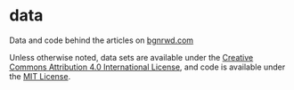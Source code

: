 # data

Data and code behind the articles on [bgnrwd.com](https://bgrnwd.com/)

Unless otherwise noted, data sets are available under the [Creative Commons Attribution 4.0 International License](https://creativecommons.org/licenses/by/4.0/), and code is available under the [MIT License](https://opensource.org/licenses/MIT).
